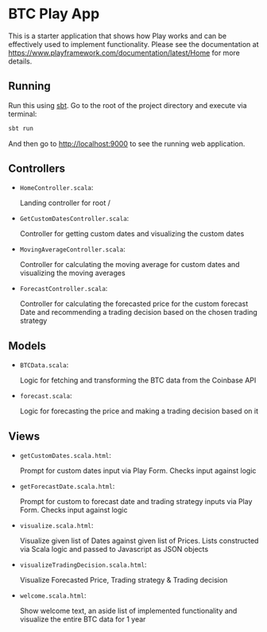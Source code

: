 # BTC Play App

This is a starter application that shows how Play works and can be effectively used to implement functionality.  Please see the documentation at <https://www.playframework.com/documentation/latest/Home> for more details.

## Running

Run this using [sbt](http://www.scala-sbt.org/). Go to the root of the project directory and execute via terminal:

```bash
sbt run
```

And then go to <http://localhost:9000> to see the running web application.


## Controllers

- `HomeController.scala`:

  Landing controller for root /

- `GetCustomDatesController.scala`:

  Controller for getting custom dates and visualizing the custom dates

- `MovingAverageController.scala`:

  Controller for calculating the moving average for custom dates and visualizing the moving averages

- `ForecastController.scala`:

  Controller for calculating the forecasted price for the custom forecast Date and recommending a trading decision based on the chosen trading strategy
  
## Models

- `BTCData.scala`:

  Logic for fetching and transforming the BTC data from the Coinbase API

- `forecast.scala`:

  Logic for forecasting the price and making a trading decision based on it


## Views

- `getCustomDates.scala.html`:

  Prompt for custom dates input via Play Form. Checks input against logic

- `getForecastDate.scala.html`:

  Prompt for custom to forecast date and trading strategy inputs via Play Form. Checks input against logic
  
- `visualize.scala.html`:

  Visualize given list of Dates against given list of Prices. Lists constructed via Scala logic and passed to Javascript as JSON objects
  
- `visualizeTradingDecision.scala.html`:

  Visualize Forecasted Price, Trading strategy & Trading decision
  
- `welcome.scala.html`:

  Show welcome text, an aside list of implemented functionality and visualize the entire BTC data for 1 year

